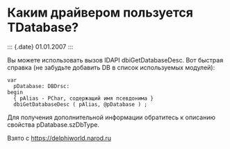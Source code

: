 Каким драйвером пользуется TDatabase?
=====================================

::: {.date}
01.01.2007
:::

Вы можете использовать вызов IDAPI dbiGetDatabaseDesc. Вот быстрая
справка (не забудьте добавить DB в список используемых модулей):

    var
      pDatabase: DBDrsc:
    begin
      { pAlias - PChar, содержащий имя псевдонима }
      dbiGetDatabaseDesc ( pAlias, @pDatabase ) ;

Для получения дополнительной информации обратитесь к описанию свойства
pDatabase.szDbType.

Взято с <https://delphiworld.narod.ru>
